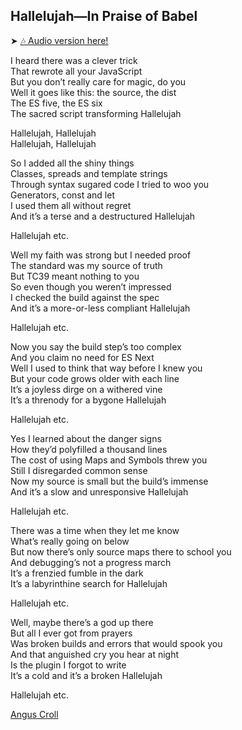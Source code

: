 ## Hallelujah—In Praise of Babel

➤ [🎶 Audio version here!](https://youtu.be/40abpedBKK8)

I heard there was a clever trick  
That rewrote all your JavaScript  
But you don’t really care for magic, do you  
Well it goes like this: the source, the dist  
The ES five, the ES six  
The sacred script transforming Hallelujah  

Hallelujah, Hallelujah  
Hallelujah, Hallelujah

So I added all the shiny things  
Classes, spreads and template strings  
Through syntax sugared code I tried to woo you  
Generators, const and let  
I used them all without regret  
And it’s a terse and a destructured Hallelujah  

Hallelujah etc.

Well my faith was strong but I needed proof  
The standard was my source of truth  
But TC39 meant nothing to you  
So even though you weren’t impressed  
I checked the build against the spec  
And it’s a more-or-less compliant Hallelujah  

Hallelujah etc.

Now you say the build step’s too complex  
And you claim no need for ES Next  
Well I used to think that way before I knew you  
But your code grows older with each line  
It’s a joyless dirge on a withered vine  
It’s a threnody for a bygone Hallelujah  

Hallelujah etc.

Yes I learned about the danger signs  
How they’d polyfilled a thousand lines  
The cost of using Maps and Symbols threw you  
Still I disregarded common sense  
Now my source is small but the build’s immense  
And it’s a slow and unresponsive Hallelujah  

Hallelujah etc.

There was a time when they let me know  
What’s really going on below  
But now there’s only source maps there to school you  
And debugging’s not a progress march  
It’s a frenzied fumble in the dark  
It’s a labyrinthine search for Hallelujah  

Hallelujah etc.

Well, maybe there’s a god up there  
But all I ever got from prayers  
Was broken builds and errors that would spook you  
And that anguished cry you hear at night  
Is the plugin I forgot to write  
It’s a cold and it’s a broken Hallelujah  

Hallelujah etc.

[Angus Croll](https://github.com/angus-c)  
